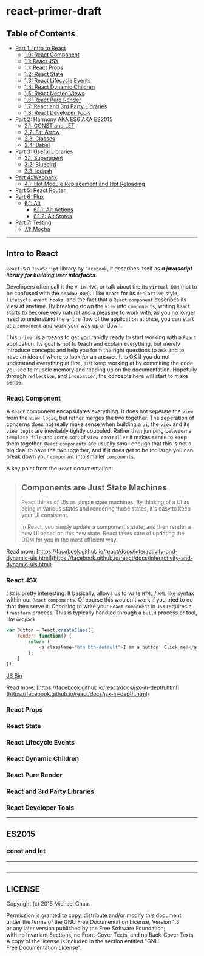 # react-primer-draft

## Table of Contents

- [Part 1: Intro to React](#intro-to-react)
  - [1.0: React Component](#react-component)
  - [1.1: React JSX](#react-jsx)
  - [1.1: React Props](#react-props)
  - [1.2: React State](#react-state)
  - [1.3: React Lifecycle Events](#react-lifecycle-events)
  - [1.4: React Dynamic Children](#react-dynamic-children)
  - [1.5: React Nested Views](#react-nested-views)
  - [1.6: React Pure Render](#react-pure-render)
  - [1.7: React and 3rd Party Libraries](#react-and-3rd-party-libraries)
  - [1.8: React Developer Tools](#react-dev-tools)
- [Part 2: Harmony AKA ES6 AKA ES2015](#es2015)
  - [2.1: CONST and LET](#const-and-let)
  - [2.2: Fat Arrow](#fat-arrow)
  - [2.3: Classes](#classes)
  - [2.4: Babel](#babel)
- [Part 3: Useful Libraries](#useful-libraries)
  - [3.1: Superagent](#superagent)
  - [3.2: Bluebird](#bluebird)
  - [3.3: lodash](#lodash)
- [Part 4: Webpack](#webpack)
  - [4.1: Hot Module Replacement and Hot Reloading](#hot-module-replacement-and-hot-reloading)
- [Part 5: React Router](#react-router)
- [Part 6: Flux](#flux)
  - [6.1: Alt](#alt)
    - [6.1.1: Alt Actions](#alt-actions)
    - [6.1.2: Alt Stores](#alt-stores)
- [Part 7: Testing](#testing)
    - [7.1: Mocha](#mocha) 

---

## Intro to React

`React` is a `JavaScript` library by `Facebook`, it describes itself as *__a javascript library for building user interfaces__*.

Developers often call it the `V in MVC`, or talk about the its `virtual DOM` (not to be confused with the `shadow DOM`). I like `React` for its `declartive` style, `lifecycle event hooks`, and the fact that a `React` `component` describes its view at anytime. By breaking down the `view` into `components`, writing `React` starts to become very natural and a pleasure to work with, as you no longer need to understand the entire flow of the application at once, you can start at a `component` and work your way up or down.

This `primer` is a means to get you rapidly ready to start working with a `React` application. Its goal is not to teach and explain everything, but merely introduce concepts and help you form the right questions to ask and to have an idea of where to look for an answer. It is OK if you do not understand everything at first, just keep working at by commiting the code you see to muscle memory and reading up on the documentation. Hopefully through `reflection`, and `incubation`, the concepts here will start to make sense. 

### React Component

A `React` component encapsulates everything. It does not seperate the `view` from the `view logic`, but rather merges the two together. The seperation of concerns does not really make sense when building a `ui`, the `view` and its `view logic` are inevitably tightly coupuled. Rather than jumping between a `template file` and some sort of `view-controller` it makes sense to keep them together. `React` `components` are usually small enough that this is not a big deal to have the two together, and if it does get to be too large you can break down your `component` into smaller `components`.  

A key point from the `React` documentation:

> ## Components are Just State Machines
> React thinks of UIs as simple state machines. By thinking of a UI as being in various states and rendering those states, it's easy to keep your UI consistent.
>
> In React, you simply update a component's state, and then render a new UI based on this new state. React takes care of updating the DOM for you in the most efficient way.

Read more: [https://facebook.github.io/react/docs/interactivity-and-dynamic-uis.html](https://facebook.github.io/react/docs/interactivity-and-dynamic-uis.html)

### React JSX

`JSX` is pretty interesting. It basically, allows us to write `HTML` / `XML` like syntax within our `React` `components`. Of course this wouldn't work if you tried to do that then serve it. Choosing to write your `React` `component` in `JSX` requires a `transform` process. This is typically handled through a `build` process or tool, like `webpack`.

```javascript
var Button = React.createClass({
	render: function() {
		return (
 			<a className="btn btn-default">I am a button! Click me!</a>
		);
 	}
});
```

[JS Bin](http://jsbin.com/tapupafeqe/1/edit?html,js,output)

Read more: [https://facebook.github.io/react/docs/jsx-in-depth.html](https://facebook.github.io/react/docs/jsx-in-depth.html)

### React Props

### React State

### React Lifecycle Events

### React Dynamic Children

### React Pure Render

### React and 3rd Party Libraries

### React Developer Tools

---

## ES2015

### const and let


---

## 

---

## LICENSE

Copyright (c)  2015  Michael Chau.

Permission is granted to copy, distribute and/or modify this document  
under the terms of the GNU Free Documentation License, Version 1.3  
or any later version published by the Free Software Foundation;  
with no Invariant Sections, no Front-Cover Texts, and no Back-Cover Texts.  
A copy of the license is included in the section entitled "GNU  
Free Documentation License".  
